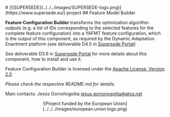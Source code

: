<link rel="shortcut icon" type="image/png" href="images/favicon.png">
# [![SUPERSEDE](../../../images/SUPERSEDE-logo.png)](https://www.supersede.eu/) project 
## Feature Model Builder

**Feature Configuration Builder** transforms the optimization algorithm outputs (e.g. a list of IDs corresponding to the selected features for the complete feature configuration) into a YAFMT feature configuration, which is the output of this component, as required by the Dynamic Adaptation Enactment platform (see deliverable D4.5 in [Supersede Portal](https://www.supersede.eu/))

See deliverable D3.6 in [Supersede Portal](https://www.supersede.eu/) for more details about this component, how to install and use it.

Feature Configuration Builder is licensed under the [Apache License, Version 2.0](http://www.apache.org/licenses/LICENSE-2.0)

*Please check the respective README.md for details.*

Main contacts: Jesús Gorroñogoitia <jesus.gorronogoitia@atos.net>

<center>![Project funded by the European Union](../../../images/european.union.logo.png)</center>

